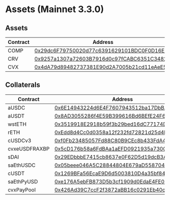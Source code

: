 # Assets (Mainnet 3.3.0)

## Assets

| Contract | Address                                                                                                               |
| -------- | --------------------------------------------------------------------------------------------------------------------- |
| COMP     | [0x29dc6F79750020d77c6391629101BDC0F0D16ECB](https://etherscan.io/address/0x29dc6F79750020d77c6391629101BDC0F0D16ECB) |
| CRV      | [0x9257a1307a72603B7916d0c97fCABC6351C3482E](https://etherscan.io/address/0x9257a1307a72603B7916d0c97fCABC6351C3482E) |
| CVX      | [0x4dA79d89482737381E90d2A7005b21cd11eAeE5C](https://etherscan.io/address/0x4dA79d89482737381E90d2A7005b21cd11eAeE5C) |

## Collaterals

| Contract      | Address                                                                                                               |
| ------------- | --------------------------------------------------------------------------------------------------------------------- |
| aUSDC         | [0x6E14943224d6E4F7607943512ba17DbBA9524B8e](https://etherscan.io/address/0x6E14943224d6E4F7607943512ba17DbBA9524B8e) |
| aUSDT         | [0x8AD3055286f4E59B399616Bd6BEfE24F64573928](https://etherscan.io/address/0x8AD3055286f4E59B399616Bd6BEfE24F64573928) |
| wstETH        | [0x3519918E2918b59f3b29bed16dC77174DEC6707b](https://etherscan.io/address/0x3519918E2918b59f3b29bed16dC77174DEC6707b) |
| rETH          | [0xEdd8d4Cc0d0358a12f232fd72821d25d4EbE7704](https://etherscan.io/address/0xEdd8d4Cc0d0358a12f232fd72821d25d4EbE7704) |
| cUSDCv3       | [0xf0Fb23485057Fd88C80B9CEc8b433FdA47e0a07A](https://etherscan.io/address/0xf0Fb23485057Fd88C80B9CEc8b433FdA47e0a07A) |
| cvxeUSDFRAXBP | [0x5cD176b58a6FdBAa1aEFD0921935a730C62f03Ac](https://etherscan.io/address/0x5cD176b58a6FdBAa1aEFD0921935a730C62f03Ac) |
| sDAI          | [0x29EDbbbE7415cb8637e0F62D5d19dcB3A5bC3229](https://etherscan.io/address/0x29EDbbbE7415cb8637e0F62D5d19dcB3A5bC3229) |
| saEthUSDC     | [0x05beee046A5C28844804E679aD5587046dBffbc0](https://etherscan.io/address/0x05beee046A5C28844804E679aD5587046dBffbc0) |
| cUSDT         | [0x1269BFa56EcaE9D6d5003810D4a35bf8479376b8](https://etherscan.io/address/0x1269BFa56EcaE9D6d5003810D4a35bf8479376b8) |
| saEthPyUSD    | [0xe176A5ebFB873D5b3cf1909d0EdaE4FE095F5bc7](https://etherscan.io/address/0xe176A5ebFB873D5b3cf1909d0EdaE4FE095F5bc7) |
| cvxPayPool    | [0x426Ad39C7ccF2f3872aBB16c0291Eb40c0F44D23](https://etherscan.io/address/0x426Ad39C7ccF2f3872aBB16c0291Eb40c0F44D23) |

